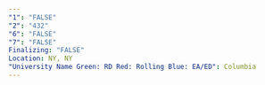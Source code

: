 ```yaml
---
"1": "FALSE"
"2": "432"
"6": "FALSE"
"7": "FALSE"
Finalizing: "FALSE"
Location: NY, NY
"University Name Green: RD Red: Rolling Blue: EA/ED": Columbia
---
```

